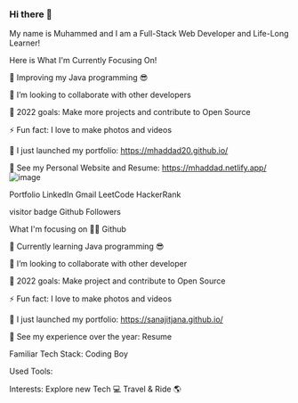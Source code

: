 ### Hi there 👋

My name is Muhammed and I am a Full-Stack Web Developer and Life-Long Learner!

Here is What I'm Currently Focusing On!

  🌱 Improving my Java programming 😎

  👯 I’m looking to collaborate with other developers

  🥅 2022 goals: Make more projects and contribute to Open Source

  ⚡ Fun fact: I love to make photos and videos

  🔭 I just launched my portfolio: https://mhaddad20.github.io/

  💼 See my Personal Website and Resume: https://mhaddad.netlify.app/
![image](https://user-images.githubusercontent.com/71699703/200197674-d5feb53a-cd15-4b0f-a05b-56d1c5bb94a0.png)


Portfolio LinkedIn Gmail LeetCode HackerRank

visitor badge Github Followers


What I'm focusing on 👨‍💻
Github

🌱 Currently learning Java programming 😎

👯 I’m looking to collaborate with other developer

🥅 2022 goals: Make project and contribute to Open Source

⚡ Fun fact: I love to make photos and videos

🔭 I just launched my portfolio: https://sanajitjana.github.io/

💼 See my experience over the year: Resume


Familiar Tech Stack:
Coding Boy




Used Tools:



Interests:
Explore new Tech 💻
Travel & Ride 🌎
